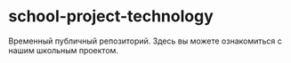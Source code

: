 # school-project-technology
Временный публичный репозиторий. Здесь вы можете ознакомиться с нашим школьным проектом.
